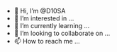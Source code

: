 - 👋 Hi, I’m @D10SA
- 👀 I’m interested in ...
- 🌱 I’m currently learning ...
- 💞️ I’m looking to collaborate on ...
- 📫 How to reach me ...

<!---
D10SA/D10SA is a ✨ special ✨ repository because its `README.md` (this file) appears on your GitHub profile.
You can click the Preview link to take a look at your changes.
--->
